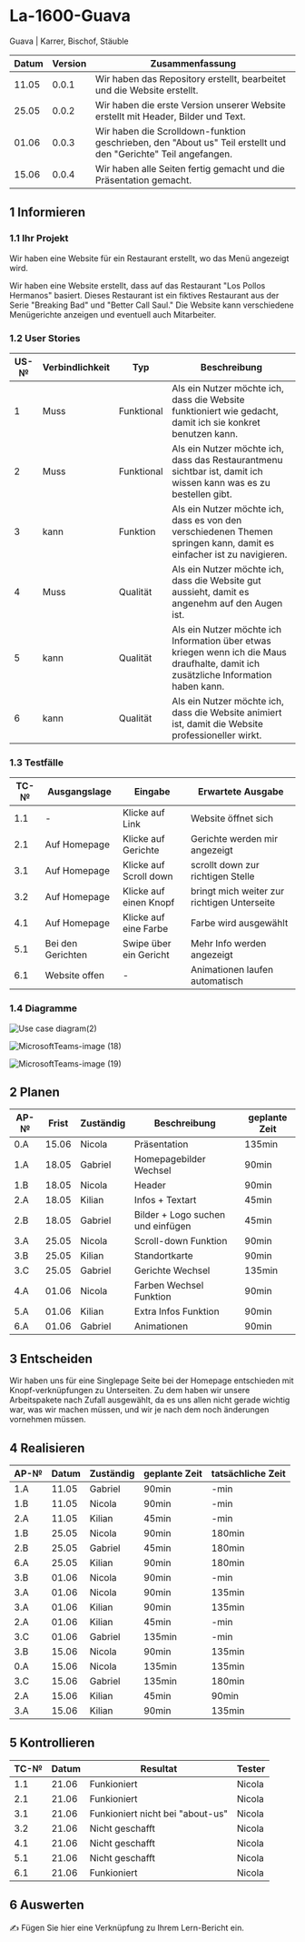 # La-1600-Guava


Guava | Karrer, Bischof, Stäuble

| Datum | Version | Zusammenfassung                                              |
| ----- | ------- | ------------------------------------------------------------ |
| 11.05 | 0.0.1   | Wir haben das Repository erstellt, bearbeitet und die Website erstellt. |
| 25.05 | 0.0.2   | Wir haben die erste Version unserer Website erstellt mit Header, Bilder und Text. |
| 01.06 | 0.0.3   | Wir haben die Scrolldown-funktion geschrieben, den "About us" Teil erstellt und den "Gerichte" Teil angefangen. |
| 15.06 | 0.0.4   | Wir haben alle Seiten fertig gemacht und die Präsentation gemacht. |

## 1 Informieren

### 1.1 Ihr Projekt

Wir haben eine Website für ein Restaurant erstellt, wo das Menü angezeigt wird.

Wir haben eine Website erstellt, dass auf das Restaurant "Los Pollos Hermanos" basiert. Dieses Restaurant ist ein fiktives Restaurant aus der Serie "Breaking Bad" und "Better Call Saul." Die Website kann verschiedene Menügerichte anzeigen und eventuell auch Mitarbeiter.

### 1.2 User Stories

| US-№ | Verbindlichkeit | Typ | Beschreibung                       |
| ---- | --------------- | ---- | ---------------------------------- |
|1| Muss |Funktional| Als ein Nutzer möchte ich, dass die Website funktioniert wie gedacht, damit ich sie konkret benutzen kann. |
|2|Muss|Funktional| Als ein Nutzer möchte ich, dass das Restaurantmenu sichtbar ist, damit ich wissen kann was es zu bestellen gibt. |
|3|kann|Funktion| Als ein Nutzer möchte ich, dass es von den verschiedenen Themen springen kann, damit es einfacher ist zu navigieren. |
|4|Muss|Qualität| Als ein Nutzer möchte ich, dass die Website gut aussieht, damit es angenehm auf den Augen ist. |
|5|kann|Qualität| Als ein Nutzer möchte ich Information über etwas kriegen wenn ich die Maus draufhalte, damit ich zusätzliche Information haben kann.|
|6|kann|Qualität| Als ein Nutzer möchte ich, dass die Website animiert ist, damit die Website professioneller wirkt. |



### 1.3 Testfälle

| TC-№ | Ausgangslage | Eingabe | Erwartete Ausgabe |
| ---- | ------------ | ------- | ----------------- |
| 1.1 | - | Klicke auf Link | Website öffnet sich |
| 2.1 | Auf Homepage | Klicke auf Gerichte | Gerichte werden mir angezeigt |
| 3.1 | Auf Homepage | Klicke auf Scroll down | scrollt down zur richtigen Stelle |
| 3.2 | Auf Homepage | Klicke auf einen Knopf | bringt mich weiter zur richtigen Unterseite |
| 4.1 | Auf Homepage | Klicke auf eine Farbe | Farbe wird ausgewählt |
| 5.1 | Bei den Gerichten | Swipe über ein Gericht | Mehr Info werden angezeigt |
| 6.1 | Website offen | - | Animationen laufen automatisch |


### 1.4 Diagramme
![Use case diagram(2)](https://github.com/HeliumxD/La-1600-Guava/assets/111046337/a3e36b47-bbb3-4156-8e71-7ea6f75e4167)

![MicrosoftTeams-image (18)](https://github.com/HeliumxD/La-1600-Guava/assets/111046337/448942b5-87b4-4290-acbe-d305eb267c71)

![MicrosoftTeams-image (19)](https://github.com/HeliumxD/La-1600-Guava/assets/111046337/293497eb-5e12-45df-99b3-2053c57dbdf0)


## 2 Planen

| AP-№ | Frist | Zuständig | Beschreibung | geplante Zeit |
| ---- | ----- | --------- | ------------ | ------------- |
| 0.A  | 15.06 | Nicola | Präsentation | 135min |
| 1.A  | 18.05 | Gabriel | Homepagebilder Wechsel | 90min |
| 1.B  | 18.05 | Nicola | Header | 90min |
| 2.A  | 18.05 | Kilian | Infos + Textart | 45min |
| 2.B  | 18.05 | Gabriel | Bilder + Logo suchen und einfügen| 45min |
| 3.A  | 25.05 | Nicola | Scroll-down Funktion | 90min |
| 3.B  | 25.05 | Kilian | Standortkarte | 90min |
| 3.C  | 25.05 | Gabriel | Gerichte Wechsel | 135min |
| 4.A  | 01.06| Nicola | Farben Wechsel Funktion | 90min |
| 5.A  | 01.06 | Kilian | Extra Infos Funktion | 90min |
| 6.A  | 01.06 | Gabriel | Animationen | 90min |


## 3 Entscheiden

Wir haben uns für eine Singlepage Seite bei der Homepage entschieden mit Knopf-verknüpfungen zu Unterseiten. Zu dem haben wir unsere Arbeitspakete nach Zufall ausgewählt, da es uns allen nicht gerade wichtig war, was wir machen müssen, und wir je nach dem noch änderungen vornehmen müssen.

## 4 Realisieren

| AP-№ | Datum | Zuständig | geplante Zeit | tatsächliche Zeit |
| ---- | ----- | --------- | ------------- | ----------------- |
| 1.A  | 11.05 | Gabriel | 90min | -min |
| 1.B  | 11.05 | Nicola | 90min | -min |
| 2.A  | 11.05 | Kilian | 45min | -min |
| 1.B  | 25.05 | Nicola | 90min | 180min |
| 2.B  | 25.05 | Gabriel | 45min | 180min |
| 6.A  | 25.05 | Kilian | 90min | 180min |
| 3.B  | 01.06 | Nicola | 90min | -min |
| 3.A  | 01.06 | Nicola | 90min | 135min |
| 3.A  | 01.06 | Kilian | 90min | 135min |
| 2.A  | 01.06 | Kilian | 45min | -min |
| 3.C  | 01.06 | Gabriel | 135min | -min |
| 3.B  | 15.06 | Nicola | 90min | 135min |
| 0.A  | 15.06 | Nicola | 135min | 135min |
| 3.C  | 15.06 | Gabriel | 135min | 180min |
| 2.A  | 15.06 | Kilian | 45min | 90min |
| 3.A  | 15.06 | Kilian | 90min | 135min |


## 5 Kontrollieren

| TC-№ | Datum | Resultat | Tester |
| ---- | ----- | -------- | ------ |
| 1.1  | 21.06 | Funkioniert | Nicola |
| 2.1  | 21.06 | Funkioniert | Nicola |
| 3.1  | 21.06 | Funkioniert nicht bei "about-us" | Nicola |
| 3.2  | 21.06 | Nicht geschafft | Nicola |
| 4.1  | 21.06 | Nicht geschafft | Nicola |
| 5.1  | 21.06 | Nicht geschafft | Nicola |
| 6.1  | 21.06 | Funkioniert | Nicola |


## 6 Auswerten

✍️ Fügen Sie hier eine Verknüpfung zu Ihrem Lern-Bericht ein.
